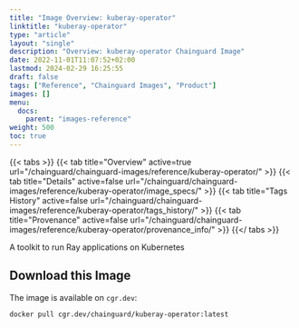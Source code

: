 ```yaml
---
title: "Image Overview: kuberay-operator"
linktitle: "kuberay-operator"
type: "article"
layout: "single"
description: "Overview: kuberay-operator Chainguard Image"
date: 2022-11-01T11:07:52+02:00
lastmod: 2024-02-29 16:25:55
draft: false
tags: ["Reference", "Chainguard Images", "Product"]
images: []
menu: 
  docs: 
    parent: "images-reference"
weight: 500
toc: true
---
```


{{< tabs >}}
{{< tab title="Overview" active=true url="/chainguard/chainguard-images/reference/kuberay-operator/" >}}
{{< tab title="Details" active=false url="/chainguard/chainguard-images/reference/kuberay-operator/image_specs/" >}}
{{< tab title="Tags History" active=false url="/chainguard/chainguard-images/reference/kuberay-operator/tags_history/" >}}
{{< tab title="Provenance" active=false url="/chainguard/chainguard-images/reference/kuberay-operator/provenance_info/" >}}
{{</ tabs >}}



<!--overview:start-->
A toolkit to run Ray applications on Kubernetes
<!--overview:end-->

<!--getting:start-->
## Download this Image
The image is available on `cgr.dev`:

```
docker pull cgr.dev/chainguard/kuberay-operator:latest
```
<!--getting:end-->

<!--body:start--><!--body:end-->

